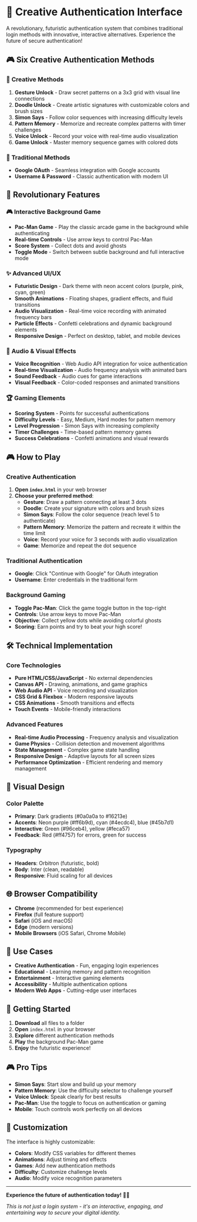 # 🚀 Creative Authentication Interface

A revolutionary, futuristic authentication system that combines traditional login methods with innovative, interactive alternatives. Experience the future of secure authentication!

## 🎮 **Six Creative Authentication Methods**

### 🎨 **Creative Methods**
1. **Gesture Unlock** - Draw secret patterns on a 3x3 grid with visual line connections
2. **Doodle Unlock** - Create artistic signatures with customizable colors and brush sizes
3. **Simon Says** - Follow color sequences with increasing difficulty levels
4. **Pattern Memory** - Memorize and recreate complex patterns with timer challenges
5. **Voice Unlock** - Record your voice with real-time audio visualization
6. **Game Unlock** - Master memory sequence games with colored dots

### 🔐 **Traditional Methods**
- **Google OAuth** - Seamless integration with Google accounts
- **Username & Password** - Classic authentication with modern UI

## 🎯 **Revolutionary Features**

### 🎮 **Interactive Background Game**
- **Pac-Man Game** - Play the classic arcade game in the background while authenticating
- **Real-time Controls** - Use arrow keys to control Pac-Man
- **Score System** - Collect dots and avoid ghosts
- **Toggle Mode** - Switch between subtle background and full interactive mode

### ✨ **Advanced UI/UX**
- **Futuristic Design** - Dark theme with neon accent colors (purple, pink, cyan, green)
- **Smooth Animations** - Floating shapes, gradient effects, and fluid transitions
- **Audio Visualization** - Real-time voice recording with animated frequency bars
- **Particle Effects** - Confetti celebrations and dynamic background elements
- **Responsive Design** - Perfect on desktop, tablet, and mobile devices

### 🎵 **Audio & Visual Effects**
- **Voice Recognition** - Web Audio API integration for voice authentication
- **Real-time Visualization** - Audio frequency analysis with animated bars
- **Sound Feedback** - Audio cues for game interactions
- **Visual Feedback** - Color-coded responses and animated transitions

### 🏆 **Gaming Elements**
- **Scoring System** - Points for successful authentications
- **Difficulty Levels** - Easy, Medium, Hard modes for pattern memory
- **Level Progression** - Simon Says with increasing complexity
- **Timer Challenges** - Time-based pattern memory games
- **Success Celebrations** - Confetti animations and visual rewards

## 🎮 **How to Play**

### **Creative Authentication**
1. **Open `index.html`** in your web browser
2. **Choose your preferred method**:
   - **Gesture**: Draw a pattern connecting at least 3 dots
   - **Doodle**: Create your signature with colors and brush sizes
   - **Simon Says**: Follow the color sequence (reach level 5 to authenticate)
   - **Pattern Memory**: Memorize the pattern and recreate it within the time limit
   - **Voice**: Record your voice for 3 seconds with audio visualization
   - **Game**: Memorize and repeat the dot sequence

### **Traditional Authentication**
- **Google**: Click "Continue with Google" for OAuth integration
- **Username**: Enter credentials in the traditional form

### **Background Gaming**
- **Toggle Pac-Man**: Click the game toggle button in the top-right
- **Controls**: Use arrow keys to move Pac-Man
- **Objective**: Collect yellow dots while avoiding colorful ghosts
- **Scoring**: Earn points and try to beat your high score!

## 🛠 **Technical Implementation**

### **Core Technologies**
- **Pure HTML/CSS/JavaScript** - No external dependencies
- **Canvas API** - Drawing, animations, and game graphics
- **Web Audio API** - Voice recording and visualization
- **CSS Grid & Flexbox** - Modern responsive layouts
- **CSS Animations** - Smooth transitions and effects
- **Touch Events** - Mobile-friendly interactions

### **Advanced Features**
- **Real-time Audio Processing** - Frequency analysis and visualization
- **Game Physics** - Collision detection and movement algorithms
- **State Management** - Complex game state handling
- **Responsive Design** - Adaptive layouts for all screen sizes
- **Performance Optimization** - Efficient rendering and memory management

## 🎨 **Visual Design**

### **Color Palette**
- **Primary**: Dark gradients (#0a0a0a to #16213e)
- **Accents**: Neon purple (#ff6b9d), cyan (#4ecdc4), blue (#45b7d1)
- **Interactive**: Green (#96ceb4), yellow (#feca57)
- **Feedback**: Red (#ff4757) for errors, green for success

### **Typography**
- **Headers**: Orbitron (futuristic, bold)
- **Body**: Inter (clean, readable)
- **Responsive**: Fluid scaling for all devices

## 🌐 **Browser Compatibility**

- **Chrome** (recommended for best experience)
- **Firefox** (full feature support)
- **Safari** (iOS and macOS)
- **Edge** (modern versions)
- **Mobile Browsers** (iOS Safari, Chrome Mobile)

## 🎯 **Use Cases**

- **Creative Authentication** - Fun, engaging login experiences
- **Educational** - Learning memory and pattern recognition
- **Entertainment** - Interactive gaming elements
- **Accessibility** - Multiple authentication options
- **Modern Web Apps** - Cutting-edge user interfaces

## 🚀 **Getting Started**

1. **Download** all files to a folder
2. **Open** `index.html` in your browser
3. **Explore** different authentication methods
4. **Play** the background Pac-Man game
5. **Enjoy** the futuristic experience!

## 🎮 **Pro Tips**

- **Simon Says**: Start slow and build up your memory
- **Pattern Memory**: Use the difficulty selector to challenge yourself
- **Voice Unlock**: Speak clearly for best results
- **Pac-Man**: Use the toggle to focus on authentication or gaming
- **Mobile**: Touch controls work perfectly on all devices

## 🔧 **Customization**

The interface is highly customizable:
- **Colors**: Modify CSS variables for different themes
- **Animations**: Adjust timing and effects
- **Games**: Add new authentication methods
- **Difficulty**: Customize challenge levels
- **Audio**: Modify voice recognition parameters

---

**Experience the future of authentication today!** 🚀✨

*This is not just a login system - it's an interactive, engaging, and entertaining way to secure your digital identity.*
